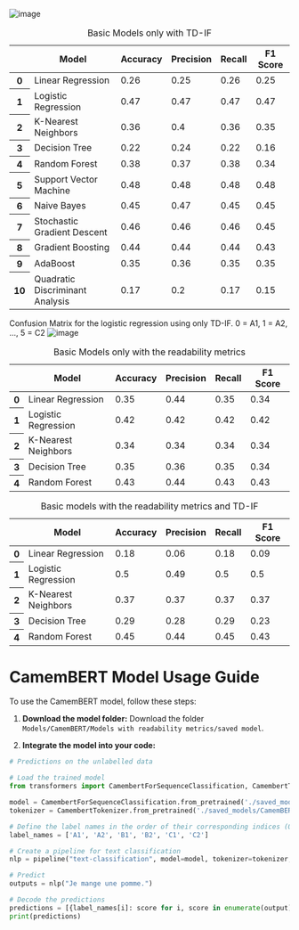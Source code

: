 ![image](https://github.com/tcastrom/CEFR-French-/assets/140407074/3e3275c4-6ec2-48f8-9288-e3d86fd138fb)


<table id="T_f4a83">
  <caption>Basic Models only with TD-IF</caption>
  <thead>
    <tr>
      <th class="blank level0" >&nbsp;</th>
      <th id="T_f4a83_level0_col0" class="col_heading level0 col0" >Model</th>
      <th id="T_f4a83_level0_col1" class="col_heading level0 col1" >Accuracy</th>
      <th id="T_f4a83_level0_col2" class="col_heading level0 col2" >Precision</th>
      <th id="T_f4a83_level0_col3" class="col_heading level0 col3" >Recall</th>
      <th id="T_f4a83_level0_col4" class="col_heading level0 col4" >F1 Score</th>
    </tr>
  </thead>
  <tbody>
    <tr>
      <th id="T_f4a83_level0_row0" class="row_heading level0 row0" >0</th>
      <td id="T_f4a83_row0_col0" class="data row0 col0" >Linear Regression</td>
      <td id="T_f4a83_row0_col1" class="data row0 col1" >0.26</td>
      <td id="T_f4a83_row0_col2" class="data row0 col2" >0.25</td>
      <td id="T_f4a83_row0_col3" class="data row0 col3" >0.26</td>
      <td id="T_f4a83_row0_col4" class="data row0 col4" >0.25</td>
    </tr>
    <tr>
      <th id="T_f4a83_level0_row1" class="row_heading level0 row1" >1</th>
      <td id="T_f4a83_row1_col0" class="data row1 col0" >Logistic Regression</td>
      <td id="T_f4a83_row1_col1" class="data row1 col1" >0.47</td>
      <td id="T_f4a83_row1_col2" class="data row1 col2" >0.47</td>
      <td id="T_f4a83_row1_col3" class="data row1 col3" >0.47</td>
      <td id="T_f4a83_row1_col4" class="data row1 col4" >0.47</td>
    </tr>
    <tr>
      <th id="T_f4a83_level0_row2" class="row_heading level0 row2" >2</th>
      <td id="T_f4a83_row2_col0" class="data row2 col0" >K-Nearest Neighbors</td>
      <td id="T_f4a83_row2_col1" class="data row2 col1" >0.36</td>
      <td id="T_f4a83_row2_col2" class="data row2 col2" >0.4</td>
      <td id="T_f4a83_row2_col3" class="data row2 col3" >0.36</td>
      <td id="T_f4a83_row2_col4" class="data row2 col4" >0.35</td>
    </tr>
    <tr>
      <th id="T_f4a83_level0_row3" class="row_heading level0 row3" >3</th>
      <td id="T_f4a83_row3_col0" class="data row3 col0" >Decision Tree</td>
      <td id="T_f4a83_row3_col1" class="data row3 col1" >0.22</td>
      <td id="T_f4a83_row3_col2" class="data row3 col2" >0.24</td>
      <td id="T_f4a83_row3_col3" class="data row3 col3" >0.22</td>
      <td id="T_f4a83_row3_col4" class="data row3 col4" >0.16</td>
    </tr>
    <tr>
      <th id="T_f4a83_level0_row4" class="row_heading level0 row4" >4</th>
      <td id="T_f4a83_row4_col0" class="data row4 col0" >Random Forest</td>
      <td id="T_f4a83_row4_col1" class="data row4 col1" >0.38</td>
      <td id="T_f4a83_row4_col2" class="data row4 col2" >0.37</td>
      <td id="T_f4a83_row4_col3" class="data row4 col3" >0.38</td>
      <td id="T_f4a83_row4_col4" class="data row4 col4" >0.34</td>
    </tr>
    <tr>
      <th id="T_f4a83_level0_row5" class="row_heading level0 row5" >5</th>
      <td id="T_f4a83_row5_col0" class="data row5 col0" >Support Vector Machine</td>
      <td id="T_f4a83_row5_col1" class="data row5 col1" >0.48</td>
      <td id="T_f4a83_row5_col2" class="data row5 col2" >0.48</td>
      <td id="T_f4a83_row5_col3" class="data row5 col3" >0.48</td>
      <td id="T_f4a83_row5_col4" class="data row5 col4" >0.48</td>
    </tr>
    <tr>
      <th id="T_f4a83_level0_row6" class="row_heading level0 row6" >6</th>
      <td id="T_f4a83_row6_col0" class="data row6 col0" >Naive Bayes</td>
      <td id="T_f4a83_row6_col1" class="data row6 col1" >0.45</td>
      <td id="T_f4a83_row6_col2" class="data row6 col2" >0.47</td>
      <td id="T_f4a83_row6_col3" class="data row6 col3" >0.45</td>
      <td id="T_f4a83_row6_col4" class="data row6 col4" >0.45</td>
    </tr>
    <tr>
      <th id="T_f4a83_level0_row7" class="row_heading level0 row7" >7</th>
      <td id="T_f4a83_row7_col0" class="data row7 col0" >Stochastic Gradient Descent</td>
      <td id="T_f4a83_row7_col1" class="data row7 col1" >0.46</td>
      <td id="T_f4a83_row7_col2" class="data row7 col2" >0.46</td>
      <td id="T_f4a83_row7_col3" class="data row7 col3" >0.46</td>
      <td id="T_f4a83_row7_col4" class="data row7 col4" >0.45</td>
    </tr>
    <tr>
      <th id="T_f4a83_level0_row8" class="row_heading level0 row8" >8</th>
      <td id="T_f4a83_row8_col0" class="data row8 col0" >Gradient Boosting</td>
      <td id="T_f4a83_row8_col1" class="data row8 col1" >0.44</td>
      <td id="T_f4a83_row8_col2" class="data row8 col2" >0.44</td>
      <td id="T_f4a83_row8_col3" class="data row8 col3" >0.44</td>
      <td id="T_f4a83_row8_col4" class="data row8 col4" >0.43</td>
    </tr>
    <tr>
      <th id="T_f4a83_level0_row9" class="row_heading level0 row9" >9</th>
      <td id="T_f4a83_row9_col0" class="data row9 col0" >AdaBoost</td>
      <td id="T_f4a83_row9_col1" class="data row9 col1" >0.35</td>
      <td id="T_f4a83_row9_col2" class="data row9 col2" >0.36</td>
      <td id="T_f4a83_row9_col3" class="data row9 col3" >0.35</td>
      <td id="T_f4a83_row9_col4" class="data row9 col4" >0.35</td>
    </tr>
    <tr>
      <th id="T_f4a83_level0_row10" class="row_heading level0 row10" >10</th>
      <td id="T_f4a83_row10_col0" class="data row10 col0" >Quadratic Discriminant Analysis</td>
      <td id="T_f4a83_row10_col1" class="data row10 col1" >0.17</td>
      <td id="T_f4a83_row10_col2" class="data row10 col2" >0.2</td>
      <td id="T_f4a83_row10_col3" class="data row10 col3" >0.17</td>
      <td id="T_f4a83_row10_col4" class="data row10 col4" >0.15</td>
    </tr>
  </tbody>
</table>

Confusion Matrix for the logistic regression using only TD-IF. 0 = A1, 1 = A2, ..., 5 = C2
![image](https://github.com/tcastrom/CEFR-French/assets/140407074/b750ae34-b14f-49e6-a85a-0c16b3fc306b)







<table id="T_9fc52">
  <caption>Basic Models only with the readability metrics</caption>
  <thead>
    <tr>
      <th class="blank level0" >&nbsp;</th>
      <th id="T_9fc52_level0_col0" class="col_heading level0 col0" >Model</th>
      <th id="T_9fc52_level0_col1" class="col_heading level0 col1" >Accuracy</th>
      <th id="T_9fc52_level0_col2" class="col_heading level0 col2" >Precision</th>
      <th id="T_9fc52_level0_col3" class="col_heading level0 col3" >Recall</th>
      <th id="T_9fc52_level0_col4" class="col_heading level0 col4" >F1 Score</th>
    </tr>
  </thead>
  <tbody>
    <tr>
      <th id="T_9fc52_level0_row0" class="row_heading level0 row0" >0</th>
      <td id="T_9fc52_row0_col0" class="data row0 col0" >Linear Regression</td>
      <td id="T_9fc52_row0_col1" class="data row0 col1" >0.35</td>
      <td id="T_9fc52_row0_col2" class="data row0 col2" >0.44</td>
      <td id="T_9fc52_row0_col3" class="data row0 col3" >0.35</td>
      <td id="T_9fc52_row0_col4" class="data row0 col4" >0.34</td>
    </tr>
    <tr>
      <th id="T_9fc52_level0_row1" class="row_heading level0 row1" >1</th>
      <td id="T_9fc52_row1_col0" class="data row1 col0" >Logistic Regression</td>
      <td id="T_9fc52_row1_col1" class="data row1 col1" >0.42</td>
      <td id="T_9fc52_row1_col2" class="data row1 col2" >0.42</td>
      <td id="T_9fc52_row1_col3" class="data row1 col3" >0.42</td>
      <td id="T_9fc52_row1_col4" class="data row1 col4" >0.42</td>
    </tr>
    <tr>
      <th id="T_9fc52_level0_row2" class="row_heading level0 row2" >2</th>
      <td id="T_9fc52_row2_col0" class="data row2 col0" >K-Nearest Neighbors</td>
      <td id="T_9fc52_row2_col1" class="data row2 col1" >0.34</td>
      <td id="T_9fc52_row2_col2" class="data row2 col2" >0.34</td>
      <td id="T_9fc52_row2_col3" class="data row2 col3" >0.34</td>
      <td id="T_9fc52_row2_col4" class="data row2 col4" >0.34</td>
    </tr>
    <tr>
      <th id="T_9fc52_level0_row3" class="row_heading level0 row3" >3</th>
      <td id="T_9fc52_row3_col0" class="data row3 col0" >Decision Tree</td>
      <td id="T_9fc52_row3_col1" class="data row3 col1" >0.35</td>
      <td id="T_9fc52_row3_col2" class="data row3 col2" >0.36</td>
      <td id="T_9fc52_row3_col3" class="data row3 col3" >0.35</td>
      <td id="T_9fc52_row3_col4" class="data row3 col4" >0.34</td>
    </tr>
    <tr>
      <th id="T_9fc52_level0_row4" class="row_heading level0 row4" >4</th>
      <td id="T_9fc52_row4_col0" class="data row4 col0" >Random Forest</td>
      <td id="T_9fc52_row4_col1" class="data row4 col1" >0.43</td>
      <td id="T_9fc52_row4_col2" class="data row4 col2" >0.44</td>
      <td id="T_9fc52_row4_col3" class="data row4 col3" >0.43</td>
      <td id="T_9fc52_row4_col4" class="data row4 col4" >0.43</td>
    </tr>
  </tbody>
</table>




<table id="T_8a35c">
  <caption>Basic models with the readability metrics and TD-IF</caption>
  <thead>
    <tr>
      <th class="blank level0" >&nbsp;</th>
      <th id="T_8a35c_level0_col0" class="col_heading level0 col0" >Model</th>
      <th id="T_8a35c_level0_col1" class="col_heading level0 col1" >Accuracy</th>
      <th id="T_8a35c_level0_col2" class="col_heading level0 col2" >Precision</th>
      <th id="T_8a35c_level0_col3" class="col_heading level0 col3" >Recall</th>
      <th id="T_8a35c_level0_col4" class="col_heading level0 col4" >F1 Score</th>
    </tr>
  </thead>
  <tbody>
    <tr>
      <th id="T_8a35c_level0_row0" class="row_heading level0 row0" >0</th>
      <td id="T_8a35c_row0_col0" class="data row0 col0" >Linear Regression</td>
      <td id="T_8a35c_row0_col1" class="data row0 col1" >0.18</td>
      <td id="T_8a35c_row0_col2" class="data row0 col2" >0.06</td>
      <td id="T_8a35c_row0_col3" class="data row0 col3" >0.18</td>
      <td id="T_8a35c_row0_col4" class="data row0 col4" >0.09</td>
    </tr>
    <tr>
      <th id="T_8a35c_level0_row1" class="row_heading level0 row1" >1</th>
      <td id="T_8a35c_row1_col0" class="data row1 col0" >Logistic Regression</td>
      <td id="T_8a35c_row1_col1" class="data row1 col1" >0.5</td>
      <td id="T_8a35c_row1_col2" class="data row1 col2" >0.49</td>
      <td id="T_8a35c_row1_col3" class="data row1 col3" >0.5</td>
      <td id="T_8a35c_row1_col4" class="data row1 col4" >0.5</td>
    </tr>
    <tr>
      <th id="T_8a35c_level0_row2" class="row_heading level0 row2" >2</th>
      <td id="T_8a35c_row2_col0" class="data row2 col0" >K-Nearest Neighbors</td>
      <td id="T_8a35c_row2_col1" class="data row2 col1" >0.37</td>
      <td id="T_8a35c_row2_col2" class="data row2 col2" >0.37</td>
      <td id="T_8a35c_row2_col3" class="data row2 col3" >0.37</td>
      <td id="T_8a35c_row2_col4" class="data row2 col4" >0.37</td>
    </tr>
    <tr>
      <th id="T_8a35c_level0_row3" class="row_heading level0 row3" >3</th>
      <td id="T_8a35c_row3_col0" class="data row3 col0" >Decision Tree</td>
      <td id="T_8a35c_row3_col1" class="data row3 col1" >0.29</td>
      <td id="T_8a35c_row3_col2" class="data row3 col2" >0.28</td>
      <td id="T_8a35c_row3_col3" class="data row3 col3" >0.29</td>
      <td id="T_8a35c_row3_col4" class="data row3 col4" >0.23</td>
    </tr>
    <tr>
      <th id="T_8a35c_level0_row4" class="row_heading level0 row4" >4</th>
      <td id="T_8a35c_row4_col0" class="data row4 col0" >Random Forest</td>
      <td id="T_8a35c_row4_col1" class="data row4 col1" >0.45</td>
      <td id="T_8a35c_row4_col2" class="data row4 col2" >0.44</td>
      <td id="T_8a35c_row4_col3" class="data row4 col3" >0.45</td>
      <td id="T_8a35c_row4_col4" class="data row4 col4" >0.43</td>
    </tr>
  </tbody>
</table>

# CamemBERT Model Usage Guide

To use the CamemBERT model, follow these steps:

1. **Download the model folder:**
   Download the folder `Models/CamemBERT/Models with readability metrics/saved model`.

2. **Integrate the model into your code:**

```python
# Predictions on the unlabelled data

# Load the trained model
from transformers import CamembertForSequenceClassification, CamembertTokenizer, pipeline

model = CamembertForSequenceClassification.from_pretrained('./saved_models/CamemBERT_V1')
tokenizer = CamembertTokenizer.from_pretrained('./saved_models/CamemBERT_V1')

# Define the label names in the order of their corresponding indices (0 to 5)
label_names = ['A1', 'A2', 'B1', 'B2', 'C1', 'C2']

# Create a pipeline for text classification
nlp = pipeline("text-classification", model=model, tokenizer=tokenizer, return_all_scores=True)

# Predict
outputs = nlp("Je mange une pomme.")

# Decode the predictions
predictions = [{label_names[i]: score for i, score in enumerate(output)} for output in outputs]
print(predictions)

